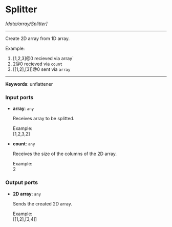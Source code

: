 # Splitter

_[data/array/Splitter]_

---

Create 2D array from 1D array.  
  
Example:  
1. [1,2,3]@0 recieved via  array`  
2. 2@0 recieved via  `count`  
3.  [[1,2],[3]]@0 sent via `array`   

---

__Keywords__: unflattener

### Input ports

* __array__: ` any `

    Receives array to be splitted.  
      
    Example:  
    [1,2,3,2]  


* __count__: ` any `

    Receives the size of the columns of the 2D array.  
      
    Example:  
    2  

### Output ports

* __2D array__: ` any `

    Sends the created 2D array.  
      
    Example:  
    [[1,2],[3,4]]  

